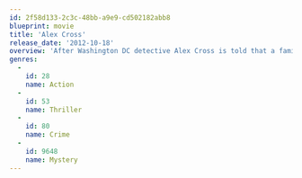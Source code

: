```yaml
---
id: 2f58d133-2c3c-48bb-a9e9-cd502182abb8
blueprint: movie
title: 'Alex Cross'
release_date: '2012-10-18'
overview: 'After Washington DC detective Alex Cross is told that a family member has been murdered, he vows to track down the killer. He soon discovers that she was not his first victim and that things are not what they seem.'
genres:
  -
    id: 28
    name: Action
  -
    id: 53
    name: Thriller
  -
    id: 80
    name: Crime
  -
    id: 9648
    name: Mystery
---
```

